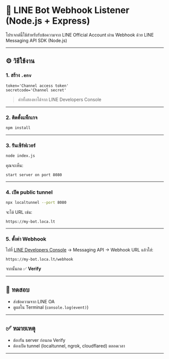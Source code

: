 # 🤖 LINE Bot Webhook Listener (Node.js + Express)

โปรเจกต์นี้ใช้สำหรับรับข้อความจาก LINE Official Account ผ่าน Webhook ด้วย LINE Messaging API SDK (Node.js)

---

## ⚙️ วิธีใช้งาน

### 1. สร้าง `.env`

```env
token='Channel access token'
secretcode='Channel secret'
````

> ค่าทั้งสองหาได้จาก LINE Developers Console

---

### 2. ติดตั้งแพ็กเกจ

```bash
npm install
```

---

### 3. รันเซิร์ฟเวอร์

```bash
node index.js
```

คุณจะเห็น:

```
start server on port 8080
```

---

### 4. เปิด public tunnel

```bash
npx localtunnel --port 8080
```

จะได้ URL เช่น:

```
https://my-bot.loca.lt
```

---

### 5. ตั้งค่า Webhook

ไปที่ [LINE Developers Console](https://developers.line.biz/) → Messaging API → Webhook URL
แล้วใส่:

```
https://my-bot.loca.lt/webhook
```

จากนั้นกด ✅ **Verify**

---

## 🧪 ทดสอบ

* ส่งข้อความจาก LINE OA
* ดูผลใน Terminal (`console.log(event)`)

---

## ✅ หมายเหตุ

* ต้องรัน server ก่อนกด Verify
* ต้องเปิด tunnel (localtunnel, ngrok, cloudflared) ตลอดเวลา

---
